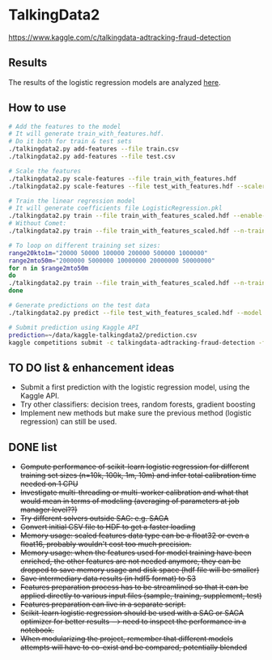 # TalkingData2

https://www.kaggle.com/c/talkingdata-adtracking-fraud-detection

## Results

The results of the logistic regression models are analyzed [here](results/logreg_results.ipynb).

## How to use

```bash
# Add the features to the model
# It will generate train_with_features.hdf.
# Do it both for train & test sets
./talkingdata2.py add-features --file train.csv
./talkingdata2.py add-features --file test.csv

# Scale the features
./talkingdata2.py scale-features --file train_with_features.hdf
./talkingdata2.py scale-features --file test_with_features.hdf --scaler StandardScaler.pkl

# Train the linear regression model
# It will generate coefficients file LogisticRegression.pkl
./talkingdata2.py train --file train_with_features_scaled.hdf --enable-comet-ml --n-training 10000000
# Without Comet:
./talkingdata2.py train --file train_with_features_scaled.hdf --n-training 10000000

# To loop on different training set sizes:
range20kto1m="20000 50000 100000 200000 500000 1000000"
range2mto50m="2000000 5000000 10000000 20000000 50000000"
for n in $range2mto50m
do
./talkingdata2.py train --file train_with_features_scaled.hdf --n-training $n
done

# Generate predictions on the test data
./talkingdata2.py predict --file test_with_features_scaled.hdf --model LogisticRegression.pkl

# Submit prediction using Kaggle API
prediction=~/data/kaggle-talkingdata2/prediction.csv
kaggle competitions submit -c talkingdata-adtracking-fraud-detection -f $prediction -m 'Submission'
```

## TO DO list & enhancement ideas
* Submit a first prediction with the logistic regression model, using the Kaggle API.
* Try other classifiers: decision trees, random forests, gradient boosting
* Implement new methods but make sure the previous method (logistic regression) can still be used.

## DONE list
* ~~Compute performance of scikit-learn logistic regression for different training set sizes (n=10k, 100k, 1m, 10m) and infer total calibration time needed on 1 CPU~~
* ~~Investigate multi-threading or multi-worker calibration and what that would mean in terms of modeling (averaging of parameters at job manager level??)~~
* ~~Try different solvers outside SAG: e.g. SAGA~~
* ~~Convert initial CSV file to HDF to get a faster loading~~
* ~~Memory usage: scaled features data type can be a float32 or even a float16, probably wouldn't cost too much precision.~~
* ~~Memory usage: when the features used for model training have been enriched, the other features are not needed anymore, they can be dropped to save memory usage and disk space (hdf file will be smaller)~~
* ~~Save intermediary data results (in hdf5 format) to S3~~
* ~~Features preparation process has to be streamlined so that it can be applied directly to various input files (sample, training, supplement, test)~~
* ~~Features preparation can live in a separate script.~~
* ~~Scikit-learn logistic regression should be used with a SAG or SAGA optimizer for better results --> need to inspect the performance in a notebook.~~
* ~~When modularizing the project, remember that different models attempts will have to co-exist and be compared, potentially blended~~
